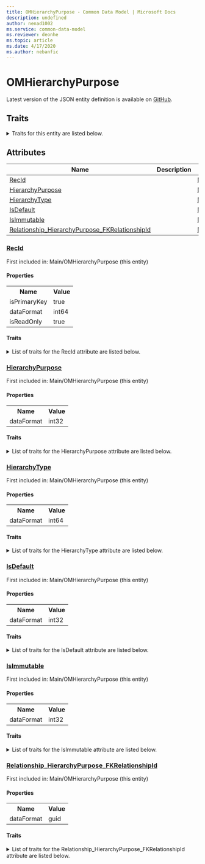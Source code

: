 ```yaml
---
title: OMHierarchyPurpose - Common Data Model | Microsoft Docs
description: undefined
author: nenad1002
ms.service: common-data-model
ms.reviewer: deonhe
ms.topic: article
ms.date: 4/17/2020
ms.author: nebanfic
---
```


# OMHierarchyPurpose

  
 Latest version of the JSON entity definition is available on <a href="https://github.com/Microsoft/CDM/tree/master/schemaDocuments/core/erp/Tables/Common/GAB/Main/OMHierarchyPurpose.cdm.json" target="_blank">GitHub</a>.  

## Traits

<details>
<summary>Traits for this entity are listed below.  
</summary>

**is.identifiedBy**  
  names a specifc identity attribute to use with an entity  <table><tr><th>Parameter</th><th>Value</th><th>Data type</th><th>Explanation</th></tr><tr><td>attribute</td><td>[OMHierarchyPurpose/(resolvedAttributes)/RecId](#RecId)</td><td>attribute</td><td></td></tr></table>

**is.CDM.entityVersion**  
  <table><tr><th>Parameter</th><th>Value</th><th>Data type</th><th>Explanation</th></tr><tr><td>versionNumber</td><td>"1.0.0"</td><td>string</td><td>semantic version number of the entity</td></tr></table>

**is.application.releaseVersion**  
  <table><tr><th>Parameter</th><th>Value</th><th>Data type</th><th>Explanation</th></tr><tr><td>releaseVersion</td><td>"10.0.13.0"</td><td>string</td><td>semantic version number of the application introducing this entity</td></tr></table>

</details>

## Attributes

|Name|Description|First Included in Instance|
|---|---|---|
|[RecId](#RecId)||<a href="OMHierarchyPurpose.md" target="_blank">Main/OMHierarchyPurpose</a>|
|[HierarchyPurpose](#HierarchyPurpose)||<a href="OMHierarchyPurpose.md" target="_blank">Main/OMHierarchyPurpose</a>|
|[HierarchyType](#HierarchyType)||<a href="OMHierarchyPurpose.md" target="_blank">Main/OMHierarchyPurpose</a>|
|[IsDefault](#IsDefault)||<a href="OMHierarchyPurpose.md" target="_blank">Main/OMHierarchyPurpose</a>|
|[IsImmutable](#IsImmutable)||<a href="OMHierarchyPurpose.md" target="_blank">Main/OMHierarchyPurpose</a>|
|[Relationship_HierarchyPurpose_FKRelationshipId](#Relationship_HierarchyPurpose_FKRelationshipId)||<a href="OMHierarchyPurpose.md" target="_blank">Main/OMHierarchyPurpose</a>|

### <a href=#RecId name="RecId">RecId</a>

First included in: Main/OMHierarchyPurpose (this entity)  

#### Properties

<table><tr><th>Name</th><th>Value</th></tr><tr><td>isPrimaryKey</td><td>true</td></tr><tr><td>dataFormat</td><td>int64</td></tr><tr><td>isReadOnly</td><td>true</td></tr></table>

#### Traits

<details>
<summary>List of traits for the RecId attribute are listed below.</summary>

**is.dataFormat.integer**  
**is.dataFormat.big**  
**is.identifiedBy**  
names a specifc identity attribute to use with an entity  <table><tr><th>Parameter</th><th>Value</th><th>Data type</th><th>Explanation</th></tr><tr><td>attribute</td><td>[OMHierarchyPurpose/(resolvedAttributes)/RecId](#RecId)</td><td>attribute</td><td></td></tr></table>

**is.readOnly**  
**is.dataFormat.integer**  
**is.dataFormat.big**  
</details>

### <a href=#HierarchyPurpose name="HierarchyPurpose">HierarchyPurpose</a>

First included in: Main/OMHierarchyPurpose (this entity)  

#### Properties

<table><tr><th>Name</th><th>Value</th></tr><tr><td>dataFormat</td><td>int32</td></tr></table>

#### Traits

<details>
<summary>List of traits for the HierarchyPurpose attribute are listed below.</summary>

**is.dataFormat.integer**  
**is.dataFormat.integer**  
</details>

### <a href=#HierarchyType name="HierarchyType">HierarchyType</a>

First included in: Main/OMHierarchyPurpose (this entity)  

#### Properties

<table><tr><th>Name</th><th>Value</th></tr><tr><td>dataFormat</td><td>int64</td></tr></table>

#### Traits

<details>
<summary>List of traits for the HierarchyType attribute are listed below.</summary>

**is.dataFormat.integer**  
**is.dataFormat.big**  
**is.dataFormat.integer**  
**is.dataFormat.big**  
</details>

### <a href=#IsDefault name="IsDefault">IsDefault</a>

First included in: Main/OMHierarchyPurpose (this entity)  

#### Properties

<table><tr><th>Name</th><th>Value</th></tr><tr><td>dataFormat</td><td>int32</td></tr></table>

#### Traits

<details>
<summary>List of traits for the IsDefault attribute are listed below.</summary>

**is.dataFormat.integer**  
**is.dataFormat.integer**  
</details>

### <a href=#IsImmutable name="IsImmutable">IsImmutable</a>

First included in: Main/OMHierarchyPurpose (this entity)  

#### Properties

<table><tr><th>Name</th><th>Value</th></tr><tr><td>dataFormat</td><td>int32</td></tr></table>

#### Traits

<details>
<summary>List of traits for the IsImmutable attribute are listed below.</summary>

**is.dataFormat.integer**  
**is.dataFormat.integer**  
</details>

### <a href=#Relationship_HierarchyPurpose_FKRelationshipId name="Relationship_HierarchyPurpose_FKRelationshipId">Relationship_HierarchyPurpose_FKRelationshipId</a>

First included in: Main/OMHierarchyPurpose (this entity)  

#### Properties

<table><tr><th>Name</th><th>Value</th></tr><tr><td>dataFormat</td><td>guid</td></tr></table>

#### Traits

<details>
<summary>List of traits for the Relationship_HierarchyPurpose_FKRelationshipId attribute are listed below.</summary>

**is.dataFormat.character**  
**is.dataFormat.big**  
**is.dataFormat.array**  
**is.dataFormat.guid**  
**means.identity.entityId**  
**is.linkedEntity.identifier**  
Marks the attribute(s) that hold foreign key references to a linked (used as an attribute) entity. This attribute is added to the resolved entity to enumerate the referenced entities.  <table><tr><th>Parameter</th><th>Value</th><th>Data type</th><th>Explanation</th></tr><tr><td>entityReferences</td><td><table><tr><th>entityReference</th><th>attributeReference</th></tr><tr><td><a href="OMHierarchyType.md" target="_blank">/core/erp/Tables/Common/GAB/Main/OMHierarchyType.cdm.json/OMHierarchyType</a></td><td><a href="OMHierarchyType.md#RecId" target="_blank">RecId</a></td></tr></table></td><td>entity</td><td>a reference to the constant entity holding the list of entity references</td></tr></table>

**is.dataFormat.guid**  
**is.dataFormat.character**  
**is.dataFormat.array**  
</details>
